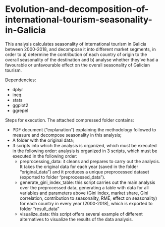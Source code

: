 # Evolution-and-decomposition-of-international-tourism-seasonality-in-Galicia

This analysis calculates seasonality of international tourism in Galicia between 2000-2018, and decompose it into different market segments, in order to 
a) determine the contribution of each country of origin to the overall seasonality of the destination and
b) analyse whether they’ve had a favourable or unfavourable effect on the overall seasonality of Galician tourism.

Dependencies:
- dplyr
- ineq
- stats
- ggplot2
- ggrepel

Steps for execution. 
The attached compressed folder contains:
- PDF document  (“explanation”) explaining the methodology followed to measure and decompose seasonality in this analysis;
- A folder with the original data;
- 3 scripts into which the analysis is organized, which must be executed in the following order:
analysis is organized in 3 scripts, which must be executed in the following order:
  - preprocessing_data: it cleans and prepares to carry out the analysis. It takes the original data for each year (saved in the folder       “original_data”) and it produces a unique preprocessed dataset (exported to folder “preprocessed_data”).
  - generate_gini_index_table: this script carries out the main analysis over the preprocessed data, generating a table with data for all     variables and parameters above (Gini index, market share, Gini correlation, contribution to seasonality, RME, effect on seasonality) for   each country in every year (2000-2018), which is exported to folder “result_data”
  - visualize_data: this script offers several example of different alternatives to visualize the results of the data analysis.
